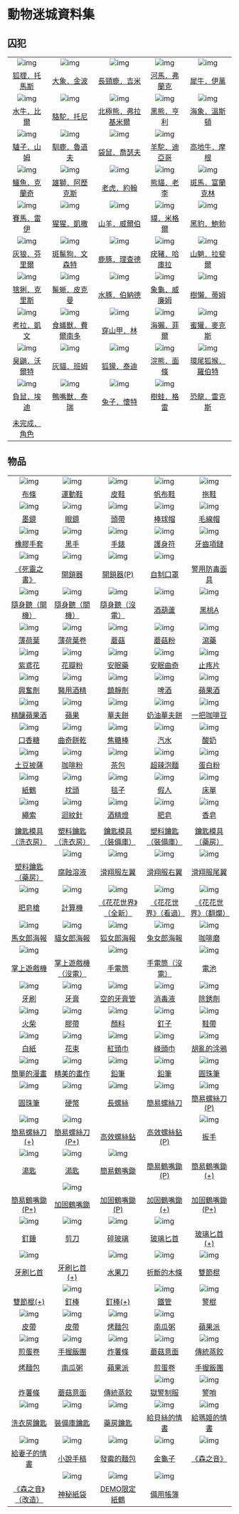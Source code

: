 # 動物迷城資料集

## 囚犯

||||||
|:--:|:--:|:--:|:--:|:--:|
| ![img](images/fox.png) | ![img](images/elephant.png) | ![img](images/giraffe.png) | ![img](images/hippopotamus.png) | ![img](images/rhinoceros.png) |
| [狐貍．托馬斯](狐貍．托馬斯.md) | [大象．金波](大象．金波.md) | [長頸鹿．吉米](長頸鹿．吉米.md) | [河馬．弗蘭克](河馬．弗蘭克.md) | [犀牛．伊萬](犀牛．伊萬.md) |
| ![img](images/AfricanBuffalo.png) | ![img](images/camel.png) | ![img](images/PolarBear.png) | ![img](images/BlackBear.png) | ![img](images/walrus.png) |
| [水牛．比爾](水牛．比爾.md) | [駱駝．托尼](駱駝．托尼.md) | [北極熊．弗拉基米爾](北極熊．弗拉基米爾.md) | [黑熊．亨利](黑熊．亨利.md) | [海象．溫斯頓](海象．溫斯頓.md) |
| ![img](images/donkey.png) | ![img](images/reindeer.png) | ![img](images/kangaroo.png) | ![img](images/Alpaca.png) |  |
| [驢子．山姆](驢子．山姆.md) | [馴鹿．魯道夫](馴鹿．魯道夫.md) | [袋鼠．喬瑟夫](袋鼠．喬瑟夫.md) | [羊駝．迪亞哥](羊駝．迪亞哥.md) | [高地牛．摩根](高地牛．摩根.md) |
| ![img](images/crocodile.png) | ![img](images/lion.png) | ![img](images/tiger.png) | ![img](images/panda.png) | ![img](images/zebra.png) |
| [鱷魚．克蘭奇](鱷魚．克蘭奇.md) | [雄獅．阿歷克斯](雄獅．阿歷克斯.md) | [老虎．約翰](老虎．約翰.md) | [熊貓．老李](熊貓．老李.md) | [斑馬．富蘭克林](斑馬．富蘭克林.md) |
| ![img](images/horse.png) | ![img](images/chimpanzee.png) | ![img](images/goat.png) | ![img](images/tapir.png) | ![img](images/BlackPanther.png) |
| [賽馬．雷伊](賽馬．雷伊.md) | [猩猩．凱撒](猩猩．凱撒.md) | [山羊．威爾伯](山羊．威爾伯.md) | [貘．米格爾](貘．米格爾.md) | [黑豹．鮑勃](黑豹．鮑勃.md) |
| ![img](images/Wolf.png) | ![img](images/SpottedHyaena.png) | ![img](images/DeerDolphin.png) | ![img](images/Warthog.png) | ![img](images/Mandrill.png) |
| [灰狼．芬里爾](灰狼．芬里爾.md) | [斑鬣狗．文森特](斑鬣狗．文森特.md) | [鹿豚．理查德](鹿豚．理查德.md) | [疣豬．哈庫拉](疣豬．哈庫拉.md) | [山魈．拉斐爾](山魈．拉斐爾.md) |
| ![img](images/Lynx.png) | ![img](images/MarineIguana.png) | ![img](images/Capybara.png) | ![img](images/Tortoise.png) | ![img](images/sloth.png) |
| [猞猁．克里斯](猞猁．克里斯.md) | [鬣蜥．皮克曼](鬣蜥．皮克曼.md) | [水豚．伯納德](水豚．伯納德.md) | [象龜．威廉姆](象龜．威廉姆.md) | [樹懶．蒂姆](樹懶．蒂姆.md) |
| ![img](images/Koala.png) | ![img](images/Anteater.png) | ![img](images/pangolin.png) | ![img](images/SeaOtter.png) | ![img](images/HoneyBadger.png) |
| [考拉．凱文](考拉．凱文.md) | [食蟻獸．費爾南多](食蟻獸．費爾南多.md) | [穿山甲．林](穿山甲．林.md) | [海獺．菲爾](海獺．菲爾.md) | [蜜獾．麥克斯](蜜獾．麥克斯.md) |
| ![img](images/skunk.png) | ![img](images/cat.png) | ![img](images/meerkat.png) | ![img](images/Raccoon.png) | ![img](images/RingTailedLemur.png) |
| [臭鼬．沃爾特](臭鼬．沃爾特.md) | [灰貓．班姆](灰貓．班姆.md) | [狐獴．泰迪](狐獴．泰迪.md) | [浣熊．面條](浣熊．面條.md) | [環尾狐猴．羅伯特](環尾狐猴．羅伯特.md) |
| ![img](images/Possum.png) | ![img](images/platypus.png) | ![img](images/rabbit.png) | ![img](images/Treefrog.png) |  |
| [負鼠．埃迪](負鼠．埃迪.md) | [鴨嘴獸．泰瑞](鴨嘴獸．泰瑞.md) | [兔子．懷特](兔子．懷特.md) | [樹蛙．格雷](樹蛙．格雷.md) | [恐龍．雷克斯](恐龍．雷克斯.md) |
|  |  |  |  |  |
| [未完成．角色](未完成．角色.md) |  |  |  |  |

## 物品

||||||
|:--:|:--:|:--:|:--:|:--:|
| ![img](images/item_pic_BT.png) | ![img](images/item_pic_QX.png) | ![img](images/item_pic_PX.png) | ![img](images/item_pic_FBX.png) | ![img](images/item_pic_TX.png) |
| [布條](道具.md#布條) | [運動鞋](道具.md#運動鞋) | [皮鞋](道具.md#皮鞋) | [帆布鞋](道具.md#帆布鞋) | [拖鞋](道具.md#拖鞋) |
| ![img](images/item_pic_TYJ.png) | ![img](images/item_pic_JSYJ.png) | ![img](images/item_pic_YDTD.png) | ![img](images/item_pic_BQM.png) | ![img](images/item_pic_MXM.png) |
| [墨鏡](道具.md#墨鏡) | [眼鏡](道具.md#眼鏡) | [頭帶](道具.md#頭帶) | [棒球帽](道具.md#棒球帽) | [毛線帽](道具.md#毛線帽) |
| ![img](images/item_pic_XJST.png) | ![img](images/item_pic_HS.png) | ![img](images/item_pic_DZB.png) | ![img](images/item_pic_HYHSF.png) | ![img](images/item_pic_YCXL.png) |
| [橡膠手套](道具.md#橡膠手套) | [黑手](道具.md#黑手) | [手錶](道具.md#手錶) | [護身符](道具.md#護身符) | [牙齒項鏈](道具.md#牙齒項鏈) |
| ![img](images/item_pic_SLZS.png) | ![img](images/item_pic_KSQ.png) | ![img](images/item_pic_KSQ.png) | ![img](images/item_pic_ZZKZ.png) |  |
| [《死靈之書》](道具.md#《死靈之書》) | [開鎖器](道具.md#開鎖器) | [開鎖器(P)](道具.md#開鎖器(P)) | [自制口罩](道具.md#自制口罩) | [警用防毒面具](道具.md#警用防毒面具) |
| ![img](images/item_pic_SST.png) | ![img](images/item_pic_SST.png) | ![img](images/item_pic_SST.png) | ![img](images/item_pic_JHL.png) | ![img](images/item_pic_HTA.png) |
| [隨身聽（開機）](道具.md#隨身聽（開機）) | [隨身聽（關機）](道具.md#隨身聽（關機）) | [隨身聽（沒電）](道具.md#隨身聽（沒電）) | [酒葫蘆](道具.md#酒葫蘆) | [黑桃A](道具.md#黑桃A) |
| ![img](images/item_pic_BHY.png) | ![img](images/item_pic_BHYJ.png) | ![img](images/item_pic_HMG.png) | ![img](images/item_pic_MGF.png) | ![img](images/item_pic_XY.png) |
| [薄荷葉](道具.md#薄荷葉) | [薄荷葉卷](道具.md#薄荷葉卷) | [蘑菇](道具.md#蘑菇) | [蘑菇粉](道具.md#蘑菇粉) | [瀉藥](道具.md#瀉藥) |
| ![img](images/item_pic_WYH.png) | ![img](images/item_pic_HBF.png) | ![img](images/item_pic_AMY.png) | ![img](images/item_pic_AMQQ.png) | ![img](images/item_pic_ZTP.png) |
| [紫鳶花](道具.md#紫鳶花) | [花瓣粉](道具.md#花瓣粉) | [安眠藥](道具.md#安眠藥) | [安眠曲奇](道具.md#安眠曲奇) | [止疼片](道具.md#止疼片) |
| ![img](images/item_pic_XFJ.png) | ![img](images/item_pic_YYJJ.png) | ![img](images/item_pic_ZJJ.png) | ![img](images/item_pic_PJ.png) | ![img](images/item_pic_PGJ.png) |
| [興奮劑](道具.md#興奮劑) | [醫用酒精](道具.md#醫用酒精) | [鎮靜劑](道具.md#鎮靜劑) | [啤酒](道具.md#啤酒) | [蘋果酒](道具.md#蘋果酒) |
| ![img](images/item_pic_JNPGJ.png) | ![img](images/item_pic_PG.png) | ![img](images/item_pic_HFB.png) | ![img](images/item_pic_NYHFB.png) | ![img](images/item_pic_YBKFD.png) |
| [精釀蘋果酒](道具.md#精釀蘋果酒) | [蘋果](道具.md#蘋果) | [華夫餅](道具.md#華夫餅) | [奶油華夫餅](道具.md#奶油華夫餅) | [一把咖啡豆](道具.md#一把咖啡豆) |
| ![img](images/item_pic_KXT.png) | ![img](images/item_pic_QQBG.png) | ![img](images/item_pic_QKL.png) | ![img](images/item_pic_QS2.png) | ![img](images/item_pic_SN.png) |
| [口香糖](道具.md#口香糖) | [曲奇餅乾](道具.md#曲奇餅乾) | [焦糖棒](道具.md#焦糖棒) | [汽水](道具.md#汽水) | [酸奶](道具.md#酸奶) |
| ![img](images/item_pic_TDPS.png) | ![img](images/item_pic_KFF.png) | ![img](images/item_pic_CB.png) | ![img](images/item_pic_PBM.png) | ![img](images/item_pic_DBF.png) |
| [土豆披薩](道具.md#土豆披薩) | [咖啡粉](道具.md#咖啡粉) | [茶包](道具.md#茶包) | [超辣泡麵](道具.md#超辣泡麵) | [蛋白粉](道具.md#蛋白粉) |
| ![img](images/item_pic_ZH.png) | ![img](images/item_pic_ZT.png) | ![img](images/item_pic_TZ.png) | ![img](images/item_pic_ZSJR.png) | ![img](images/item_pic_CD.png) |
| [紙鶴](道具.md#紙鶴) | [枕頭](道具.md#枕頭) | [毯子](道具.md#毯子) | [假人](道具.md#假人) | [床單](道具.md#床單) |
| ![img](images/item_pic_SS.png) | ![img](images/item_pic_HXZ.png) | ![img](images/item_pic_JJD.png) | ![img](images/item_pic_FZ.png) | ![img](images/item_pic_XZ.png) |
| [繩索](道具.md#繩索) | [迴紋針](道具.md#迴紋針) | [酒精燈](道具.md#酒精燈) | [肥皂](道具.md#肥皂) | [香皂](道具.md#香皂) |
|  |  |  |  |  |
| [鑰匙模具（洗衣房）](道具.md#鑰匙模具（洗衣房）) | [塑料鑰匙（洗衣房）](道具.md#塑料鑰匙（洗衣房）) | [鑰匙模具（裝備庫）](道具.md#鑰匙模具（裝備庫）) | [塑料鑰匙（裝備庫）](道具.md#塑料鑰匙（裝備庫）) | [鑰匙模具（藥房）](道具.md#鑰匙模具（藥房）) |
|  | ![img](images/item_pic_FSRY.png) | ![img](images/item_pic_HXFZY.png) | ![img](images/item_pic_HXFYY.png) | ![img](images/item_pic_HXFWY.png) |
| [塑料鑰匙（藥房）](道具.md#塑料鑰匙（藥房）) | [腐蝕溶液](道具.md#腐蝕溶液) | [滑翔服左翼](道具.md#滑翔服左翼) | [滑翔服右翼](道具.md#滑翔服右翼) | [滑翔服尾翼](道具.md#滑翔服尾翼) |
| ![img](images/item_pic_FZQ.png) | ![img](images/item_pic_JSQ.png) | ![img](images/item_pic_HHSJQXD.png) | ![img](images/item_pic_HHSJKGD.png) | ![img](images/item_pic_HHSJFLD.png) |
| [肥皂槍](道具.md#肥皂槍) | [計算機](道具.md#計算機) | [《花花世界》（全新）](道具.md#《花花世界》（全新）) | [《花花世界》（看過）](道具.md#《花花世界》（看過）) | [《花花世界》（翻爛）](道具.md#《花花世界》（翻爛）) |
| ![img](images/item_pic_MNLHB.png) | ![img](images/item_pic_MNLHB2.png) | ![img](images/item_pic_HNLHB.png) | ![img](images/item_pic_TNLHB.png) | ![img](images/item_pic_KFM.png) |
| [馬女郎海報](道具.md#馬女郎海報) | [貓女郎海報](道具.md#貓女郎海報) | [狐女郎海報](道具.md#狐女郎海報) | [兔女郎海報](道具.md#兔女郎海報) | [咖啡磨](道具.md#咖啡磨) |
| ![img](images/item_pic_ZSYXJ.png) |  | ![img](images/item_pic_SDT.png) |  | ![img](images/item_pic_DC.png) |
| [掌上遊戲機](道具.md#掌上遊戲機) | [掌上遊戲機（沒電）](道具.md#掌上遊戲機（沒電）) | [手電筒](道具.md#手電筒) | [手電筒（沒電）](道具.md#手電筒（沒電）) | [電池](道具.md#電池) |
| ![img](images/item_pic_YS.png) | ![img](images/item_pic_YG.png) | ![img](images/item_pic_KDYGG.png) | ![img](images/item_pic_XDY.png) | ![img](images/item_pic_CXJ.png) |
| [牙刷](道具.md#牙刷) | [牙膏](道具.md#牙膏) | [空的牙膏管](道具.md#空的牙膏管) | [消毒液](道具.md#消毒液) | [除銹劑](道具.md#除銹劑) |
| ![img](images/item_pic_HC.png) | ![img](images/item_pic_JD.png) | ![img](images/item_pic_YL.png) | ![img](images/item_pic_DZ.png) | ![img](images/item_pic_XD.png) |
| [火柴](道具.md#火柴) | [膠帶](道具.md#膠帶) | [顏料](道具.md#顏料) | [釘子](道具.md#釘子) | [鞋帶](道具.md#鞋帶) |
| ![img](images/item_pic_BZ.png) | ![img](images/item_pic_HS2.png) | ![img](images/item_pic_HTJ.png) | ![img](images/item_pic_LTJ.png) | ![img](images/item_pic_HLDTY.png) |
| [白紙](道具.md#白紙) | [花束](道具.md#花束) | [紅頭巾](道具.md#紅頭巾) | [綠頭巾](道具.md#綠頭巾) | [胡亂的涂鴉](道具.md#胡亂的涂鴉) |
| ![img](images/item_pic_JDDMH.png) | ![img](images/item_pic_JMDHZ.png) | ![img](images/item_pic_QB.png) | ![img](images/item_pic_QB.png) | ![img](images/item_pic_YZB.png) |
| [簡單的漫畫](道具.md#簡單的漫畫) | [精美的畫作](道具.md#精美的畫作) | [鉛筆](道具.md#鉛筆) | [鉛筆](道具.md#鉛筆) | [圓珠筆](道具.md#圓珠筆) |
| ![img](images/item_pic_YZB.png) | ![img](images/item_pic_YB.png) | ![img](images/item_pic_CLS.png) | ![img](images/item_pic_JYLSD.png) | ![img](images/item_pic_JYLSD.png) |
| [圓珠筆](道具.md#圓珠筆) | [硬幣](道具.md#硬幣) | [長螺絲](道具.md#長螺絲) | [簡易螺絲刀](道具.md#簡易螺絲刀) | [簡易螺絲刀(P)](道具.md#簡易螺絲刀(P)) |
| ![img](images/item_pic_JYLSD.png) | ![img](images/item_pic_JYLSD.png) |  |  | ![img](images/item_pic_BS.png) |
| [簡易螺絲刀(+)](道具.md#簡易螺絲刀(+)) | [簡易螺絲刀(P+)](道具.md#簡易螺絲刀(P+)) | [高效螺絲鉆](道具.md#高效螺絲鉆) | [高效螺絲鉆(P)](道具.md#高效螺絲鉆(P)) | [扳手](道具.md#扳手) |
| ![img](images/item_pic_TC.png) | ![img](images/item_pic_TC.png) | ![img](images/item_pic_JYHZC.png) |  |  |
| [湯匙](道具.md#湯匙) | [湯匙](道具.md#湯匙) | [簡易鶴嘴鋤](道具.md#簡易鶴嘴鋤) | [簡易鶴嘴鋤(P)](道具.md#簡易鶴嘴鋤(P)) | [簡易鶴嘴鋤(+)](道具.md#簡易鶴嘴鋤(+)) |
|  | ![img](images/item_pic_JGHZC.png) |  |  |  |
| [簡易鶴嘴鋤(P+)](道具.md#簡易鶴嘴鋤(P+)) | [加固鶴嘴鋤](道具.md#加固鶴嘴鋤) | [加固鶴嘴鋤(P)](道具.md#加固鶴嘴鋤(P)) | [加固鶴嘴鋤(+)](道具.md#加固鶴嘴鋤(+)) | [加固鶴嘴鋤(P+)](道具.md#加固鶴嘴鋤(P+)) |
| ![img](images/item_pic_DC2.png) | ![img](images/item_pic_JD2.png) | ![img](images/item_pic_SBL.png) | ![img](images/item_pic_BLBS.png) |  |
| [釘錘](道具.md#釘錘) | [剪刀](道具.md#剪刀) | [碎玻璃](道具.md#碎玻璃) | [玻璃匕首](道具.md#玻璃匕首) | [玻璃匕首(+)](道具.md#玻璃匕首(+)) |
| ![img](images/item_pic_YSBS.png) |  | ![img](images/item_pic_SGD.png) | ![img](images/item_pic_ZDDMT.png) | ![img](images/item_pic_SJG.png) |
| [牙刷匕首](道具.md#牙刷匕首) | [牙刷匕首(+)](道具.md#牙刷匕首(+)) | [水果刀](道具.md#水果刀) | [折斷的木條](道具.md#折斷的木條) | [雙節棍](道具.md#雙節棍) |
|  | ![img](images/item_pic_DB.png) |  | ![img](images/item_pic_TG.png) | ![img](images/item_pic_JG.png) |
| [雙節棍(+)](道具.md#雙節棍(+)) | [釘棒](道具.md#釘棒) | [釘棒(+)](道具.md#釘棒(+)) | [鐵管](道具.md#鐵管) | [警棍](道具.md#警棍) |
| ![img](images/item_pic_PD.png) | ![img](images/item_pic_PD.png) | ![img](images/item_pic_KMB.png) | ![img](images/item_pic_NGZ.png) |  |
| [皮帶](道具.md#皮帶) | [皮帶](道具.md#皮帶) | [烤麵包](道具.md#烤麵包) | [南瓜粥](道具.md#南瓜粥) | [蘋果派](道具.md#蘋果派) |
| ![img](images/item_pic_JDJ.png) | ![img](images/item_pic_RSFT.png) | ![img](images/item_pic_ZST.png) | ![img](images/item_pic_MGYM.png) | ![img](images/item_pic_CTZJ.png) |
| [煎蛋卷](道具.md#煎蛋卷) | [手握飯團](道具.md#手握飯團) | [炸薯條](道具.md#炸薯條) | [蘑菇意面](道具.md#蘑菇意面) | [傳統蒸餃](道具.md#傳統蒸餃) |
|  |  |  |  |  |
| [烤麵包](道具.md#烤麵包) | [南瓜粥](道具.md#南瓜粥) | [蘋果派](道具.md#蘋果派) | [煎蛋卷](道具.md#煎蛋卷) | [手握飯團](道具.md#手握飯團) |
|  |  |  | ![img](images/item_pic_YJZF.png) | ![img](images/item_pic_JS.png) |
| [炸薯條](道具.md#炸薯條) | [蘑菇意面](道具.md#蘑菇意面) | [傳統蒸餃](道具.md#傳統蒸餃) | [獄警制服](道具.md#獄警制服) | [警哨](道具.md#警哨) |
| ![img](images/item_pic_XYFYS.png) | ![img](images/item_pic_XYFYS.png) | ![img](images/item_pic_XYFYS.png) | ![img](images/item_pic_QS.png) | ![img](images/item_pic_QS.png) |
| [洗衣房鑰匙](道具.md#洗衣房鑰匙) | [裝備庫鑰匙](道具.md#裝備庫鑰匙) | [藥房鑰匙](道具.md#藥房鑰匙) | [給貝絲的情書](道具.md#給貝絲的情書) | [給瑪姬的情書](道具.md#給瑪姬的情書) |
| ![img](images/item_pic_QS.png) | ![img](images/item_pic_XSSG.png) | ![img](images/item_pic_FMDMB.png) | ![img](images/item_pic_JGZ.png) | ![img](images/item_pic_SZY.png) |
| [給妻子的情書](道具.md#給妻子的情書) | [小說手稿](道具.md#小說手稿) | [發霉的麵包](道具.md#發霉的麵包) | [金龜子](道具.md#金龜子) | [《森之音》](道具.md#《森之音》) |
|  | ![img](images/item_pic_SMZD.png) | ![img](images/item_pic_DEMOZH.png) | ![img](images/item_pic_BYZB.png) |  |
| [《森之音》（改造）](道具.md#《森之音》（改造）) | [神秘紙袋](道具.md#神秘紙袋) | [DEMO限定紙鶴](道具.md#DEMO限定紙鶴) | [備用帳簿](道具.md#備用帳簿) |  |
